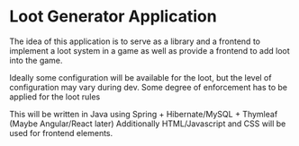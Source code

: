 # Loot Generator Application

The idea of this application is to serve as a library and a frontend to implement a loot system in a game as well as provide
a frontend to add loot into the game.

Ideally some configuration will be available for the loot, but the level of configuration may vary during dev.
Some degree of enforcement has to be applied for the loot rules

This will be written in Java using Spring + Hibernate/MySQL + Thymleaf (Maybe Angular/React later)
Additionally HTML/Javascript and CSS will be used for frontend elements.
